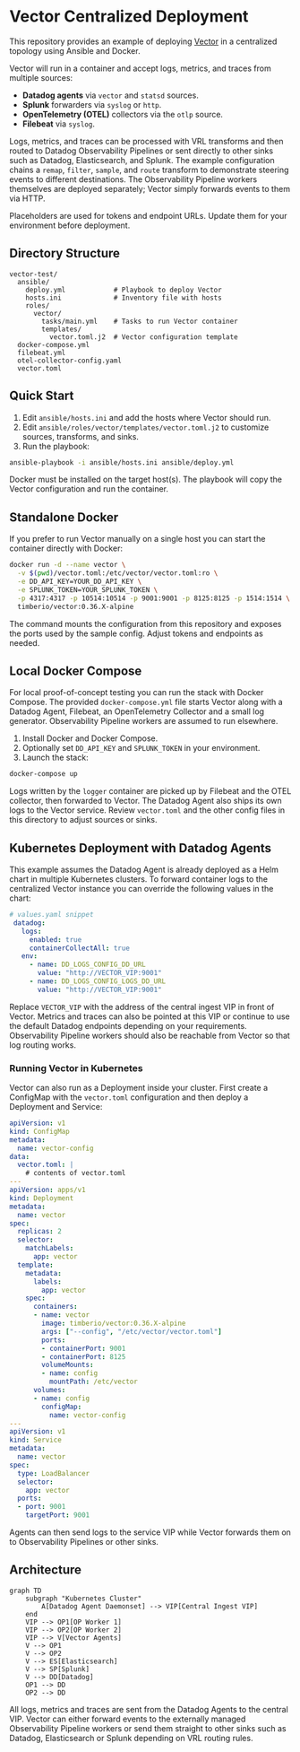 # Vector Centralized Deployment

This repository provides an example of deploying [Vector](https://vector.dev/) in a centralized topology using Ansible and Docker.

Vector will run in a container and accept logs, metrics, and traces from multiple sources:

- **Datadog agents** via `vector` and `statsd` sources.
- **Splunk** forwarders via `syslog` or `http`.
- **OpenTelemetry (OTEL)** collectors via the `otlp` source.
- **Filebeat** via `syslog`.

Logs, metrics, and traces can be processed with VRL transforms and then routed to Datadog Observability Pipelines or sent directly to other sinks such as Datadog, Elasticsearch, and Splunk. The example configuration chains a `remap`, `filter`, `sample`, and `route` transform to demonstrate steering events to different destinations. The Observability Pipeline workers themselves are deployed separately; Vector simply forwards events to them via HTTP.

Placeholders are used for tokens and endpoint URLs. Update them for your environment before deployment.

## Directory Structure

```
vector-test/
  ansible/
    deploy.yml            # Playbook to deploy Vector
    hosts.ini             # Inventory file with hosts
    roles/
      vector/
        tasks/main.yml    # Tasks to run Vector container
        templates/
          vector.toml.j2  # Vector configuration template
  docker-compose.yml
  filebeat.yml
  otel-collector-config.yaml
  vector.toml
```

## Quick Start

1. Edit `ansible/hosts.ini` and add the hosts where Vector should run.
2. Edit `ansible/roles/vector/templates/vector.toml.j2` to customize sources, transforms, and sinks.
3. Run the playbook:

```bash
ansible-playbook -i ansible/hosts.ini ansible/deploy.yml
```

Docker must be installed on the target host(s). The playbook will copy the Vector configuration and run the container.

## Standalone Docker

If you prefer to run Vector manually on a single host you can start the container directly with Docker:

```bash
docker run -d --name vector \
  -v $(pwd)/vector.toml:/etc/vector/vector.toml:ro \
  -e DD_API_KEY=YOUR_DD_API_KEY \
  -e SPLUNK_TOKEN=YOUR_SPLUNK_TOKEN \
  -p 4317:4317 -p 10514:10514 -p 9001:9001 -p 8125:8125 -p 1514:1514 \
  timberio/vector:0.36.X-alpine
```

The command mounts the configuration from this repository and exposes the ports used by the sample config. Adjust tokens and endpoints as needed.



## Local Docker Compose

For local proof-of-concept testing you can run the stack with Docker Compose.
The provided `docker-compose.yml` file starts Vector along with a Datadog Agent,
Filebeat, an OpenTelemetry Collector and a small log generator. Observability
Pipeline workers are assumed to run elsewhere.

1. Install Docker and Docker Compose.
2. Optionally set `DD_API_KEY` and `SPLUNK_TOKEN` in your environment.
3. Launch the stack:

```bash
docker-compose up
```

Logs written by the `logger` container are picked up by Filebeat and the OTEL
collector, then forwarded to Vector. The Datadog Agent also ships its own logs
to the Vector service. Review `vector.toml` and the other config files in this
directory to adjust sources or sinks.


## Kubernetes Deployment with Datadog Agents

This example assumes the Datadog Agent is already deployed as a Helm chart in multiple Kubernetes clusters. To forward container logs to the centralized Vector instance you can override the following values in the chart:

```yaml
# values.yaml snippet
 datadog:
   logs:
     enabled: true
     containerCollectAll: true
   env:
     - name: DD_LOGS_CONFIG_DD_URL
       value: "http://VECTOR_VIP:9001"
     - name: DD_LOGS_CONFIG_LOGS_DD_URL
       value: "http://VECTOR_VIP:9001"
```

Replace `VECTOR_VIP` with the address of the central ingest VIP in front of Vector. Metrics and traces can also be pointed at this VIP or continue to use the default Datadog endpoints depending on your requirements. Observability Pipeline workers should also be reachable from Vector so that log routing works.

### Running Vector in Kubernetes

Vector can also run as a Deployment inside your cluster. First create a ConfigMap with the `vector.toml` configuration and then deploy a Deployment and Service:

```yaml
apiVersion: v1
kind: ConfigMap
metadata:
  name: vector-config
data:
  vector.toml: |
    # contents of vector.toml
---
apiVersion: apps/v1
kind: Deployment
metadata:
  name: vector
spec:
  replicas: 2
  selector:
    matchLabels:
      app: vector
  template:
    metadata:
      labels:
        app: vector
    spec:
      containers:
      - name: vector
        image: timberio/vector:0.36.X-alpine
        args: ["--config", "/etc/vector/vector.toml"]
        ports:
        - containerPort: 9001
        - containerPort: 8125
        volumeMounts:
        - name: config
          mountPath: /etc/vector
      volumes:
      - name: config
        configMap:
          name: vector-config
---
apiVersion: v1
kind: Service
metadata:
  name: vector
spec:
  type: LoadBalancer
  selector:
    app: vector
  ports:
  - port: 9001
    targetPort: 9001
```

Agents can then send logs to the service VIP while Vector forwards them on to Observability Pipelines or other sinks.


## Architecture

```mermaid
graph TD
    subgraph "Kubernetes Cluster"
        A[Datadog Agent Daemonset] --> VIP[Central Ingest VIP]
    end
    VIP --> OP1[OP Worker 1]
    VIP --> OP2[OP Worker 2]
    VIP --> V[Vector Agents]
    V --> OP1
    V --> OP2
    V --> ES[Elasticsearch]
    V --> SP[Splunk]
    V --> DD[Datadog]
    OP1 --> DD
    OP2 --> DD
```

All logs, metrics and traces are sent from the Datadog Agents to the central VIP. Vector can either forward events to the externally managed Observability Pipeline workers or send them straight to other sinks such as Datadog, Elasticsearch or Splunk depending on VRL routing rules.
